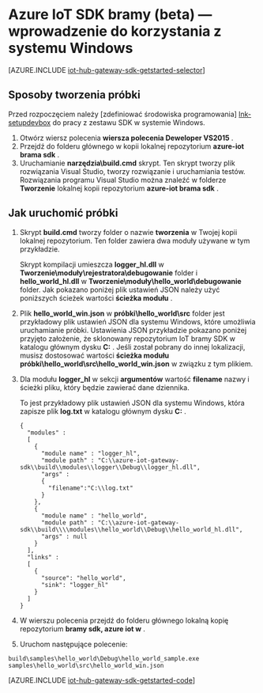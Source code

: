 <properties
    pageTitle="Rozpoczynanie pracy z SDK bramy Centrum IoT | Microsoft Azure"
    description="Ilustrowanie podstawowych pojęć, że należy zrozumieć, kiedy używać SDK bramy IoT Azure za pomocą systemu Windows Azure Instruktaż IoT SDK bramy."
    services="iot-hub"
    documentationCenter=""
    authors="chipalost"
    manager="timlt"
    editor=""/>

<tags
     ms.service="iot-hub"
     ms.devlang="cpp"
     ms.topic="article"
     ms.tgt_pltfrm="na"
     ms.workload="na"
     ms.date="08/25/2016"
     ms.author="andbuc"/>


# <a name="azure-iot-gateway-sdk-beta---get-started-using-windows"></a>Azure IoT SDK bramy (beta) — wprowadzenie do korzystania z systemu Windows

[AZURE.INCLUDE [iot-hub-gateway-sdk-getstarted-selector](../../includes/iot-hub-gateway-sdk-getstarted-selector.md)]

## <a name="how-to-build-the-sample"></a>Sposoby tworzenia próbki

Przed rozpoczęciem należy [zdefiniować środowiska programowania] [ lnk-setupdevbox] do pracy z zestawu SDK w systemie Windows.

1. Otwórz wiersz polecenia **wiersza polecenia Deweloper VS2015** .
2. Przejdź do folderu głównego w kopii lokalnej repozytorium **azure-iot brama sdk** .
3. Uruchamianie **narzędzia\\build.cmd** skrypt. Ten skrypt tworzy plik rozwiązania Visual Studio, tworzy rozwiązanie i uruchamiania testów. Rozwiązania programu Visual Studio można znaleźć w folderze **Tworzenie** lokalnej kopii repozytorium **azure-iot brama sdk** .

## <a name="how-to-run-the-sample"></a>Jak uruchomić próbki

1. Skrypt **build.cmd** tworzy folder o nazwie **tworzenia** w Twojej kopii lokalnej repozytorium. Ten folder zawiera dwa moduły używane w tym przykładzie.

    Skrypt kompilacji umieszcza **logger_hl.dll** w **Tworzenie\\moduły\\rejestratora\\debugowanie** folder i **hello_world_hl.dll** w **Tworzenie\\moduły\\hello_world\\debugowanie** folder. Jak pokazano poniżej plik ustawień JSON należy użyć poniższych ścieżek wartości **ścieżka modułu** .

2. Plik **hello_world_win.json** w **próbki\\hello_world\\src** folder jest przykładowy plik ustawień JSON dla systemu Windows, które umożliwia uruchamianie próbki. Ustawienia JSON przykładzie pokazano poniżej przyjęto założenie, że sklonowany repozytorium IoT bramy SDK w katalogu głównym dysku **C:** . Jeśli został pobrany do innej lokalizacji, musisz dostosować wartości **ścieżka modułu** **próbki\\hello_world\\src\\hello_world_win.json** w związku z tym plikiem.

3. Dla modułu **logger_hl** w sekcji **argumentów** wartość **filename** nazwy i ścieżki pliku, który będzie zawierać dane dziennika.

    To jest przykładowy plik ustawień JSON dla systemu Windows, która zapisze plik **log.txt** w katalogu głównym dysku **C:** .

    ```
    {
      "modules" :
      [
        {
          "module name" : "logger_hl",
          "module path" : "C:\\azure-iot-gateway-sdk\\build\\modules\\logger\\Debug\\logger_hl.dll",
          "args" : 
          {
            "filename":"C:\\log.txt"
          }
        },
        {
          "module name" : "hello_world",
          "module path" : "C:\\azure-iot-gateway-sdk\\build\\\\modules\\hello_world\\Debug\\hello_world_hl.dll",
          "args" : null
        }
      ],
      "links" :
      [
        {
          "source": "hello_world",
          "sink": "logger_hl"
        }
      ]
    }
    ```

3. W wierszu polecenia przejdź do folderu głównego lokalną kopię repozytorium **bramy sdk, azure iot w** .
4. Uruchom następujące polecenie:
  
  ```
  build\samples\hello_world\Debug\hello_world_sample.exe samples\hello_world\src\hello_world_win.json
  ```

[AZURE.INCLUDE [iot-hub-gateway-sdk-getstarted-code](../../includes/iot-hub-gateway-sdk-getstarted-code.md)]

<!-- Links -->
[lnk-setupdevbox]: https://github.com/Azure/azure-iot-gateway-sdk/blob/master/doc/devbox_setup.md